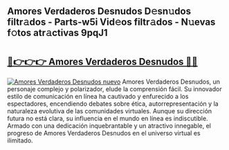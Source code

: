 ## Amores Verdaderos Desnudos D𝚎sn𝚞dos filtr𝚊dos - Parts-w5i Vid𝚎os filtr𝚊dos - N𝚞evas f𝚘tos atr𝚊ctivas 9pqJ1

# <h2><a href="http://mb7jqe.tromn.icu/?c=Amores+Verdaderos+Desnudos">🔗👉👉👉 Amores Verdaderos Desnudos 🔗🔗</a></h2>

[![Amores Verdaderos Desnudos nuevo](https://i.imgur.com/pEAQMta.gif)](http://mb7jqe.tromn.icu/?c=Amores+Verdaderos+Desnudos)
Amores Verdaderos Desnudos, un personaje complejo y polarizador, elude la comprensión fácil. Su innovador estilo de comunicación en línea ha cautivado y enfurecido a los espectadores, encendiendo debates sobre ética, autorrepresentación y la naturaleza evolutiva de las comunidades virtuales. Aunque su dirección futura no está clara, su influencia en el mundo en línea es indiscutible. Armado con una dedicación inquebrantable y un atractivo innegable, el progreso de Amores Verdaderos Desnudos en el universo virtual es ilimitado.
